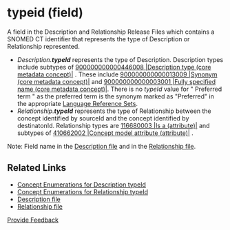 # typeid (field)

A field in the Description and Relationship Release Files which contains a SNOMED CT identifier that represents the type of Description or Relationship represented.

* _Description.**typeId**_ represents the type of Description. Description types include subtypes of [900000000000446008 |Description type (core metadata concept)|](http://snomed.info/id/900000000000446008) . These include [900000000000013009 |Synonym (core metadata concept)|](http://snomed.info/id/900000000000013009) and [900000000000003001 |Fully specified name (core metadata concept)|](http://snomed.info/id/900000000000003001). There is no _typeId_ value for " Preferred term " as the preferred term is the synonym marked as "Preferred" in the appropriate [Language Reference Sets](broken-reference).
* _Relationship.**typeId**_ represents the type of Relationship between the concept identified by sourceId and the concept identified by destinatonId. Relationship types are [116680003 |Is a (attribute)|](http://snomed.info/id/116680003) and subtypes of [410662002 |Concept model attribute (attribute)|](http://snomed.info/id/410662002) .

Note: Field name in the [Description file](../d/description-file.md) and in the [Relationship file](../r/relationship-file.md).

## Related Links

* [Concept Enumerations for Description typeId](../../appendix-e-concept-enumerations/e3-concept-enumerations-for-description-typeid.md)
* [Concept Enumerations for Relationship typeId](../../appendix-e-concept-enumerations/e7-concept-enumerations-for-relationship-typeid.md)
* [Description file](../d/description-file.md)
* [Relationship file](../r/relationship-file.md)






<a href="https://docs.google.com/forms/d/e/1FAIpQLScTmbZIf0UEQwYDkY27EEWBkaiYkHSbR0_9DmFrMLXoQLyL7Q/viewform?usp=pp_url&entry.1767247133=Release+File+Specification&entry.670899847=typeid%20%28field%29" class="button primary">Provide Feedback</a>
